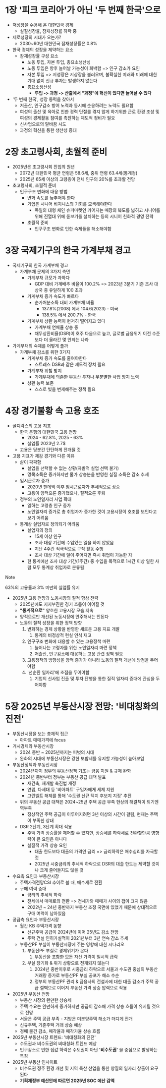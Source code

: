 # 1장 '피크 코리아'가 아닌 '두 번째 한국'으로
- 저성장을 수용해 온 대한민국 경제
	- 실질성장률, 잠재성장률 하락 중
- 제로성장의 시대가 오는가?
	-  2030~60년 대한민국 잠재성장률은 0.8%
- 한국 경제의 성장을 제약하는 요소
	- 잠재성장률 구성 요소
		- 노동 투입, 자본 투입, 총요소생산성
		- 노동 투입은 향후 늘어날 가능성이 희박함 => 인구 감소가 요인
		- 자본 투입 => 저성장은 저상장을 불러오며, 불확실한 미래와 미래에 대한 기대 없이 신규 투자는 발생하지 않는다
		- 총요소생산성
			- **투입 -> 과정 -> 산출에서 "과정"에 혁신이 있다면 늘어날 수 있다**
- '두 번째 한국', 성장 동력을 찾아서
	- 저출산, 인구감소 방어 노력과 동시에 순응하려는 노력도 필요함
	- 여성의 출산 및 육아로 인한 경력 단절를 겪지 않게  하기위한 근로 환경 조성 및 여성의 경제활동 참여를 촉진하는 제도적 정비가 필요
	- 신사업으로의 탈바꿈 시도
	- 과정의 혁신을 통한 생산성 증대
# 2장 초고령사회, 초월적 준비
- 2025년은 초고령사회 진입의 원년
	- 2072년 대한민국 평균 연령은 58.6세, 중위 연령 63.4세(통계청)
	- 2025년 65세 이상의 고령층이 전체 인구의 20%를 초과할 전망
- 초고령사회, 초월적 준비
	- 인구구조 변화에 대응 방법
		- 변화 속도를 늦추어야 한다
		- 기업은 시니어 비지니스의 기회를 모색해야한다
			- 독일의 대형 체인 슈퍼마켓인 카어지는 매장의 복도를 넓히고 시니어를 위해 진열대 위에 돋보기를 설치하는 등의 시니어 친화적 경영 전략
		- 초월적 준비
			- 인구구조 변화로 인한 숙제들을 해소해야함
# 3장 국제기구의 한국 가계부채 경고
- 국제기구의 한국 가계부채 경고
	- 가계부채 문제의 3가지 측면
		- 가계부채 규모가 과하다
			- GDP 대비 가계배추 비율이 100.2% => 2023년 3분기 기준 조사 대상국 중 유일하게 100 초과
		- 가계부채 증가 속도가 빠르다
			- 순가처분소득 대비 가계부채 비율
				- 137.8%(2008) 에서 104.6(2023) - 미국
				- 138.5% 에서 200.7% - 한국
		- 가계부채 상환 능력이 현저히 떨어지고 있다
			- 가계부채 연체율 상승 중
			- 채무상환비율(DSR)이 호주 다음으로 높고, 글로벌 금융위기 이전 수준보다 더 올라간 몇 안되는 나라
- 가계부채의 숙제를 어떻게 풀까
	- 가계부채 감소를 위한 3가지
		- 가계부채 증가 속도를 줄여야한다
			- 스트레스 DSR과 같은 제도적 장치 필요
		- 가계부채 위험 방지
			- 가계부채에 의존한 부동산 투자나 무분별한 사업 방지 노력
		- 상환 능력 보존
			- 스스로 빚을 변제해주는 정책 필요

# 4장 경기불황 속 고용 호조
- 골디락스의 고용 지표
	- 한국 은행의 대한민국 고용 전망
		- 2024 - 62.8%, 2025 - 63%
		- 실업률 2023년 2.7$
	- 고용은 당분간 탄탄하게 전개될 것
- 고용 지표가 체감 경기와 다른 이유
	- 삶이 팍팍함 
		- 실업을 선택할 수 없는 상황(자발적 실업 선택 불가)
		- 명목소득은 증가하지만 물가 상승분을 반영한 실질 소득은 감소 추세
	- 임시근로자 증가
		- 2020년 팬데믹 이후 임시근로자가 추세적으로 상승
		- 고용이 양적으론 증가했으나, 질적으론 후퇴
	- 정부의 노인일자리 사업 확대
		- 일하는 고령층 인구 증가
		- 노인일자리 증가로 총 취업자가 증가한 것이 고용시장이 호조를 보인다고 보기 어려움
	- 통계상 실업자로 정의되기 어려움
		- 실업자의 정의
			- 15세 이상 인구
			- 조사 대상 기간에 수입있는 일을 하지 않았음
			- 지난 4주간 적극적으로 구직 활동 수행
			- 조사 대상 기간에 일이 주어지면 즉시 취업이 가능한 자
		- 현 통계에선 조사 대상 기간(1주간) 중 수입을 목적으로 1시간 이상 일한 사람 모두 통계상 취업자로 분류됨
>[!note]
>63%의 고용률과 3% 미만의 실업률 유지
>


-  2025년 고용 전망과 노동시장의 질적 향상 전략
	- 2025년에도 지지부진한 경기 흐름이 이어질 것
	- **"통계적으로"** 양호한 고용시장 모습 지속
	- 양적으로만 개선된 노동시장에 안주해서는 안된다
	- 노동의 질적 성장을 위한 정책 방향
		1. 변화하는 경제 상황을 반영한 새로운 고용 지표 개발
			1. 통계의 비정상적 현실 인식 재고
		2. 인구구조 변화에 대응할 수 있는 고용정책 마련
			1. 늘어나는 고령자를 위한 노인일자리 마련 정책
			2. 저출산, 인구감소에 대응하는 고용 관련 정책 필요
		3. 고용정책의 방향성을 양적 증가가 아니라 노동의 질적 개선에 방점을 두어야함
		4. '선순환 일자리'에 초점을 두어야함
			1. 기업의 신사업 진출 및 투자 단행을 통한 질적 일자리 증대에 관심을 두어야함

# 5장 2025년 부동산시장 전망: '비대칭화의 진전'
- 부동산시장을 보는 총체적 접근
	- 아파트 매매가격에 focus
- 거시경제와 부동산시장
	- 2024 중반 ~ 2025년까지는 피벗의 시대
	- 완화의 시대에 부동산시장은 강한 보합세를 유지할 가능성이 높아보임
- 부동산정책과 부동산시장
	- 2024년까지 정부의 부동산정책 기조는 금융 지원 & 규제 완화
	- 2024년 중반부터 정부는 부동산 공급 대책 발표
		- 재건축, 재개발 촉진법 개정
		- 연립, 다세대 등 '비아파트' 구입자에게 세제 지원
		- 그린벨트 해제를 통해 '수도권 신규 택지 후보지 지정' 추진
	- 위의 부동산 공급 대책은 2024~25년 주택 공급 부족 현상의 해결책이 되기엔 역부족
		- 정상적인 주택 공급이 이루어지려면 3년 이상의 시간이 걸림, 현재는 주택이 부족한 상태
	- DSR 2단계, 3단계 확대 적용
		- 주택 가격 상승률을 제어할 수 있지만, 상승세를 하락세로 전환할만큼 영향력이 큰 요인은 아니다
		- 실질적 가격 상승 요인
			- 대출 한도보다 대출의 가격인 금리 => 금리하락은 매수심리를 자극할 것
			- 2025년 시중금리의 추세적 하락으로 DSR의 대출 한도는 제약할 것이나 크게 줄어들지도 않을 것
- 수요측 요인과 부동산시장
	- 주택가격전망CSI 추이로 볼 때, 매수세로 전환
	- 구매 여력 증대
		- 금리의 추세적 하락
		- 전세에서 매매로의 전환 => 전세가와 매매가 사이의 갭이 크지 않음
		- 2022년 ~ 24년 중반까지 부동산 조정 국면에 있었기 때문에 상대적으로 구매 여력이 남아있음
- 공급측 요인과 부동산시장
	- 월간 KB 주택가격 동향
		- 신규주택 공급이 2024년에 이어 25년도 감소 전망
		- 주택 건설 인허가실적이 2021년부터 3년 연속 감소 추세
	- 부동산PF 부실이 부동산시장에 주는 영향에 대한 시나리오
		1. 부동산PF 부실로 경제위기가 온다
			1. 부동산을 포함한 모든 자산 가격이 일시적 급락
		2. 부실 장기화 & 위기 상황으로 전개되지 않는다
			1. 2024년 중반이후로 시중금리 하락으로 서울과 수도권 중심의 부동산 거래량 증가로 부동산PF 부실 공포가 해소 수순
			2. 정부의 부동산PF 관리 & 금융사의 건설사에 대한 대출 감소가 주택 공급 절벽으로 이어져 부동산 가격 상승 압력으로 작용
- 2025년 부동산 전망
	- 부동산 시장의 완만한 상승세
	- 주택 수요는 완만하게 증가하지만 공급이 감소해 가격 상승 흐름이 유지될 것으로 전망
	- 서울은 주택 공급 부족 - 지방은 미분양주택 해소가 더디게 전개
	- 신규주택, 기존주택 거래 상승 예상
	- 경매 물건 감소, 매각율과 매각가율 상승 흐름
- 2025년 부동산시장 트렌드: '비대칭화의 진전'
	- 수도권과 비수도권의 비대칭화 트렌드 예상
	- 인구감소로 인한 집값 하락은 수도권이 아닌 **'비수도권'** 을 중심으로 발생하는 특징
- 2025년 부동산 인사이트
	- 비수도권 정주 환경 개선 및 지역 특산 산업을 통한 양질의 일자리 창출이 요구된다
	- **기획재정부 예산안에 따르면 2025년 SOC 예산 감액**

